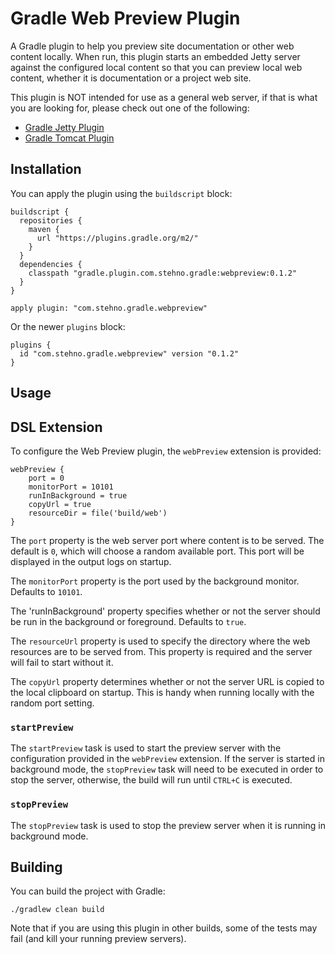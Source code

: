 # Gradle Web Preview Plugin

A Gradle plugin to help you preview site documentation or other web content locally. When run, this plugin starts an embedded Jetty server against
the configured local content so that you can preview local web content, whether it is documentation or a project web site.

This plugin is NOT intended for use as a general web server, if that is what you are looking for, please check out one of the following:

* [Gradle Jetty Plugin](https://docs.gradle.org/current/userguide/jetty_plugin.html)
* [Gradle Tomcat Plugin](https://plugins.gradle.org/plugin/com.bmuschko.tomcat)

## Installation

You can apply the plugin using the `buildscript` block:

    buildscript {
      repositories {
        maven {
          url "https://plugins.gradle.org/m2/"
        }
      }
      dependencies {
        classpath "gradle.plugin.com.stehno.gradle:webpreview:0.1.2"
      }
    }
    
    apply plugin: "com.stehno.gradle.webpreview"
    
Or the newer `plugins` block:

    plugins {
      id "com.stehno.gradle.webpreview" version "0.1.2"
    }
    
## Usage

## DSL Extension

To configure the Web Preview plugin, the `webPreview` extension is provided:

    webPreview {
        port = 0
        monitorPort = 10101
        runInBackground = true
        copyUrl = true
        resourceDir = file('build/web')
    }

The `port` property is the web server port where content is to be served. The default is `0`, which will choose a random available port. This port 
will be displayed in the output logs on startup.

The `monitorPort` property is the port used by the background monitor. Defaults to `10101`.

The 'runInBackground' property specifies whether or not the server should be run in the background or foreground. Defaults to `true`.

The `resourceUrl` property is used to specify the directory where the web resources are to be served from. This property is required and the server
will fail to start without it.

The `copyUrl` property determines whether or not the server URL is copied to the local clipboard on startup. This is handy when running locally 
with the random port setting.

### `startPreview`

The `startPreview` task is used to start the preview server with the configuration provided in the `webPreview` extension. If the server is started
in background mode, the `stopPreview` task will need to be executed in order to stop the server, otherwise, the build will run until `CTRL+C` is 
executed.

### `stopPreview`

The `stopPreview` task is used to stop the preview server when it is running in background mode.

## Building

You can build the project with Gradle:

    ./gradlew clean build

Note that if you are using this plugin in other builds, some of the tests may fail (and kill your running preview servers).
